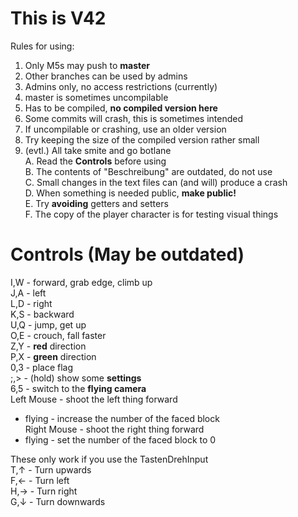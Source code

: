 # This is V42
Rules for using:  
1. Only M5s may push to __master__  
2. Other branches can be used by admins  
3. Admins only, no access restrictions (currently)  
4. master is sometimes uncompilable  
5. Has to be compiled, __no compiled version here__  
6. Some commits will crash, this is sometimes intended  
7. If uncompilable or crashing, use an older version  
8. Try keeping the size of the compiled version rather small  
9. (evtl.) All take smite and go botlane  
A. Read the __Controls__ before using  
B. The contents of "Beschreibung" are outdated, do not use  
C. Small changes in the text files can (and will) produce a crash  
D. When something is needed public, __make public!__  
E. Try __avoiding__ getters and setters  
F. The copy of the player character is for testing visual things

# Controls (May be outdated)
I,W - forward, grab edge, climb up  
J,A - left  
L,D - right  
K,S - backward  
U,Q - jump, get up  
O,E - crouch, fall faster  
Z,Y - __red__ direction  
P,X - __green__ direction  
0,3 - place flag  
;,> - (hold) show some __settings__  
6,5 - switch to the __flying camera__  
Left Mouse - shoot the left thing forward  
- flying - increase the number of the faced block  
Right Mouse - shoot the right thing forward  
- flying - set the number of the faced block to 0  
  
These only work if you use the TastenDrehInput  
T,↑ - Turn upwards  
F,← - Turn left  
H,→ - Turn right  
G,↓ - Turn downwards